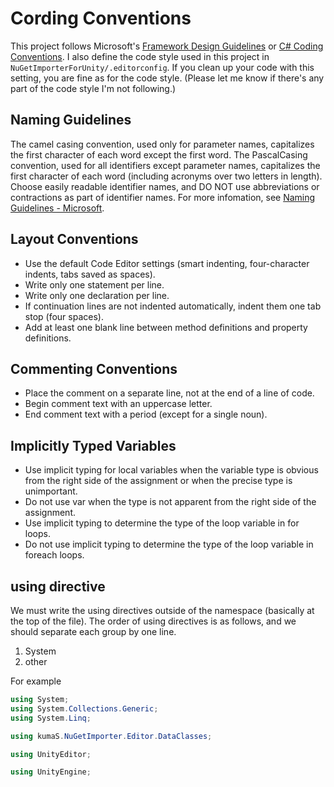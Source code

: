 # Cording Conventions

 This project follows Microsoft's [Framework Design Guidelines](https://docs.microsoft.com/en-US/dotnet/standard/design-guidelines/) or [C# Coding Conventions](https://docs.microsoft.com/en-US/dotnet/csharp/programming-guide/inside-a-program/coding-conventions). I also define the code style used in this project in `NuGetImporterForUnity/.editorconfig`. If you clean up your code with this setting, you are fine as for the code style. (Please let me know if there's any part of the code style I'm not following.)

## Naming Guidelines

 The camel casing convention, used only for parameter names, capitalizes the first character of each word except the first word. The PascalCasing convention, used for all identifiers except parameter names, capitalizes the first character of each word (including acronyms over two letters in length). Choose easily readable identifier names, and DO NOT use abbreviations or contractions as part of identifier names.
  For more infomation, see [Naming Guidelines - Microsoft](https://docs.microsoft.com/en-US/dotnet/standard/design-guidelines/naming-guidelines).

## Layout Conventions

* Use the default Code Editor settings (smart indenting, four-character indents, tabs saved as spaces).
* Write only one statement per line.
* Write only one declaration per line.
* If continuation lines are not indented automatically, indent them one tab stop (four spaces).
* Add at least one blank line between method definitions and property definitions.

## Commenting Conventions

* Place the comment on a separate line, not at the end of a line of code.
* Begin comment text with an uppercase letter.
* End comment text with a period (except for a single noun).

## Implicitly Typed Variables

* Use implicit typing for local variables when the variable type is obvious from the right side of the assignment or when the precise type is unimportant.
* Do not use var when the type is not apparent from the right side of the assignment.
* Use implicit typing to determine the type of the loop variable in for loops.
* Do not use implicit typing to determine the type of the loop variable in foreach loops.

## using directive

 We must write the using directives outside of the namespace (basically at the top of the file). The order of using directives is as follows, and we should separate each group by one line.

1. System
1. other


 For example

``` csharp
using System;
using System.Collections.Generic;
using System.Linq;

using kumaS.NuGetImporter.Editor.DataClasses;

using UnityEditor;

using UnityEngine;
```